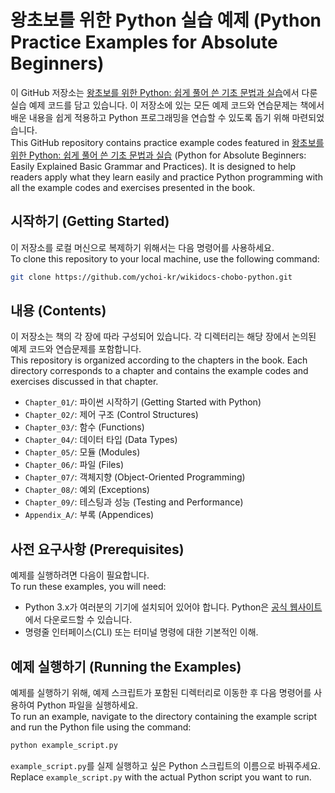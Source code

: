 # 왕초보를 위한 Python 실습 예제 (Python Practice Examples for Absolute Beginners)

이 GitHub 저장소는 [왕초보를 위한 Python: 쉽게 풀어 쓴 기초 문법과 실습](https://wikidocs.net/book/2)에서 다룬 실습 예제 코드를 담고 있습니다. 이 저장소에 있는 모든 예제 코드와 연습문제는 책에서 배운 내용을 쉽게 적용하고 Python 프로그래밍을 연습할 수 있도록 돕기 위해 마련되었습니다.  
This GitHub repository contains practice example codes featured in [왕초보를 위한 Python: 쉽게 풀어 쓴 기초 문법과 실습](https://wikidocs.net/book/2) (Python for Absolute Beginners: Easily Explained Basic Grammar and Practices). It is designed to help readers apply what they learn easily and practice Python programming with all the example codes and exercises presented in the book.
## 시작하기 (Getting Started)

이 저장소를 로컬 머신으로 복제하기 위해서는 다음 명령어를 사용하세요.  
To clone this repository to your local machine, use the following command:

```bash
git clone https://github.com/ychoi-kr/wikidocs-chobo-python.git
```

## 내용 (Contents)

이 저장소는 책의 각 장에 따라 구성되어 있습니다. 각 디렉터리는 해당 장에서 논의된 예제 코드와 연습문제를 포함합니다.  
This repository is organized according to the chapters in the book. Each directory corresponds to a chapter and contains the example codes and exercises discussed in that chapter.

- `Chapter_01/`: 파이썬 시작하기 (Getting Started with Python)
- `Chapter_02/`: 제어 구조 (Control Structures)
- `Chapter_03/`: 함수 (Functions)
- `Chapter_04/`: 데이터 타입 (Data Types)
- `Chapter_05/`: 모듈 (Modules)
- `Chapter_06/`: 파일 (Files)
- `Chapter_07/`: 객체지향 (Object-Oriented Programming)
- `Chapter_08/`: 예외 (Exceptions)
- `Chapter_09/`: 테스팅과 성능 (Testing and Performance)
- `Appendix_A/`: 부록 (Appendices)

## 사전 요구사항 (Prerequisites)

예제를 실행하려면 다음이 필요합니다.  
To run these examples, you will need:

- Python 3.x가 여러분의 기기에 설치되어 있어야 합니다. Python은 [공식 웹사이트](https://www.python.org/downloads/)에서 다운로드할 수 있습니다.
- 명령줄 인터페이스(CLI) 또는 터미널 명령에 대한 기본적인 이해.

## 예제 실행하기 (Running the Examples)

예제를 실행하기 위해, 예제 스크립트가 포함된 디렉터리로 이동한 후 다음 명령어를 사용하여 Python 파일을 실행하세요.  
To run an example, navigate to the directory containing the example script and run the Python file using the command:

```bash
python example_script.py
```

`example_script.py`를 실제 실행하고 싶은 Python 스크립트의 이름으로 바꿔주세요.  
Replace `example_script.py` with the actual Python script you want to run.
